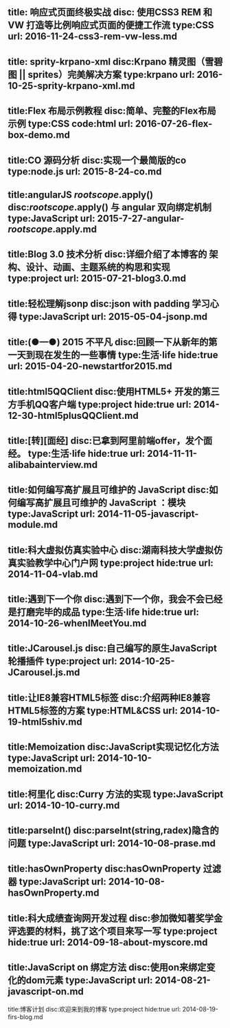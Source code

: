 title: 响应式页面终极实战
disc: 使用CSS3 REM 和 VW 打造等比例响应式页面的便捷工作流
type:CSS
url: 2016-11-24-css3-rem-vw-less.md
-------
title: sprity-krpano-xml
disc:Krpano 精灵图（雪碧图 || sprites）完美解决方案
type:krpano
url: 2016-10-25-sprity-krpano-xml.md
-------
title:Flex 布局示例教程
disc:简单、完整的Flex布局示例
type:CSS
code:html
url: 2016-07-26-flex-box-demo.md
-------
title:CO 源码分析
disc:实现一个最简版的co
type:node.js
url: 2015-8-24-co.md
-------
title:angularJS $rootscope.$apply()
disc:$rootscope.$apply() 与 angular 双向绑定机制
type:JavaScript
url: 2015-7-27-angular-$rootscope.$apply.md
-------
title:Blog 3.0 技术分析
disc:详细介绍了本博客的 架构、设计、动画、主题系统的构思和实现
type:project
url: 2015-07-21-blog3.0.md
-------
title:轻松理解jsonp
disc:json with padding 学习心得
type:JavaScript
url: 2015-05-04-jsonp.md
-------
title:(●—●) 2015 不平凡
disc:回顾一下从新年的第一天到现在发生的一些事情
type:生活·life
hide:true
url: 2015-04-20-newstartfor2015.md
-------
title:html5QQClient
disc:使用HTML5+ 开发的第三方手机QQ客户端
type:project
hide:true
url: 2014-12-30-html5plusQQClient.md
-------
title:[转][面经]
disc:已拿到阿里前端offer，发个面经。
type:生活·life
hide:true
url: 2014-11-11-alibabainterview.md
-------
title:如何编写高扩展且可维护的 JavaScript
disc:如何编写高扩展且可维护的 JavaScript ：模块
type:JavaScript
url: 2014-11-05-javascript-module.md
-------
title:科大虚拟仿真实验中心
disc:湖南科技大学虚拟仿真实验教学中心门户网
type:project
hide:true
url: 2014-11-04-vlab.md
-------
title:遇到下一个你
disc:遇到下一个你，我会不会已经是打磨完毕的成品
type:生活·life
hide:true
url: 2014-10-26-whenIMeetYou.md
-------
title:JCarousel.js
disc:自己编写的原生JavaScript轮播插件
type:project
url: 2014-10-25-JCarousel.js.md
-------
title:让IE8兼容HTML5标签
disc:介绍两种IE8兼容HTML5标签的方案
type:HTML&CSS
url: 2014-10-19-html5shiv.md
-------
title:Memoization
disc:JavaScript实现记忆化方法
type:JavaScript
url: 2014-10-10-memoization.md
-------
title:柯里化
disc:Curry 方法的实现
type:JavaScript
url: 2014-10-10-curry.md
-------
title:parseInt()
disc:parseInt(string,radex)隐含的问题
type:JavaScript
url: 2014-10-08-prase.md
-------
title:hasOwnProperty
disc:hasOwnProperty 过滤器
type:JavaScript
url: 2014-10-08-hasOwnProperty.md
-------
title:科大成绩查询网开发过程
disc:参加微知著奖学金评选要的材料，挑了这个项目来写一写
type:project
hide:true
url: 2014-09-18-about-myscore.md
-------
title:JavaScript on 绑定方法
disc:使用on来绑定变化的dom元素
type:JavaScript
url: 2014-08-21-javascript-on.md
-------
title:博客计划
disc:欢迎来到我的博客
type:project
hide:true
url: 2014-08-19-firs-blog.md
